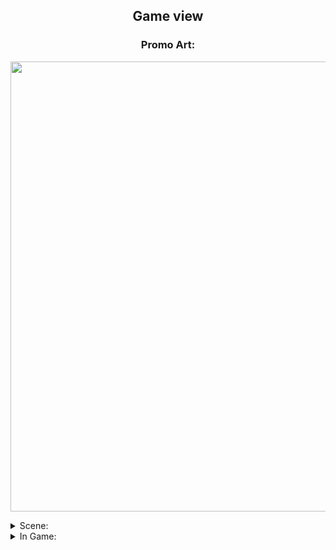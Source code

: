  <h2 align="center"> Game view </h2>
 
 <h3 align="center"> Promo Art: </h3>
        
 <p align="center">
  <img src="https://user-images.githubusercontent.com/90765270/178946970-3063e253-8f79-4571-8638-e99eff6b6b87.png" alt="" width="720"/>
 </p>
 
 <details><summary>Scene:</summary>
<p>
    <p align="center">
  <img src="https://user-images.githubusercontent.com/90765270/178947036-288cb045-6cf0-4b94-a937-f5546f71559f.png" alt="" width="720"/>
    
  <img src="https://user-images.githubusercontent.com/90765270/178947086-e5b4568b-2613-4733-98b8-81f2c75baec7.png" alt="" width="720"/>
    
  <img src="https://user-images.githubusercontent.com/90765270/178947167-e82a59c9-ef19-4116-8a8d-a72004914f13.png" alt="" width="720"/>
    
  <img src="(https://user-images.githubusercontent.com/90765270/178947373-d4775f6e-402b-44d4-bcb7-4f58321e2f24.png" alt="" width="720"/>
    
 </p> 
</p>
</details>


 <details><summary>In Game:</summary>
<p>
    <p align="center">
  <img src="https://user-images.githubusercontent.com/90765270/178947272-098bb498-6e8a-4c96-ba38-b667d8d8b4da.png" alt="" width="720"/>
    
  <img src="https://user-images.githubusercontent.com/90765270/178947333-0416140f-00cf-4a95-957f-ca9be489b5ad.png" alt="" width="720"/>
    
  <img src="https://user-images.githubusercontent.com/90765270/178947415-f98dc337-78b9-40ff-b43a-00a44773dd5a.png" alt="" width="720"/>
    
  <img src="https://user-images.githubusercontent.com/90765270/178947444-22b37f64-93b7-42f5-9ca9-cfa6838090cb.png" alt="" width="720"/>
    
 </p> 
</p>
</details>
